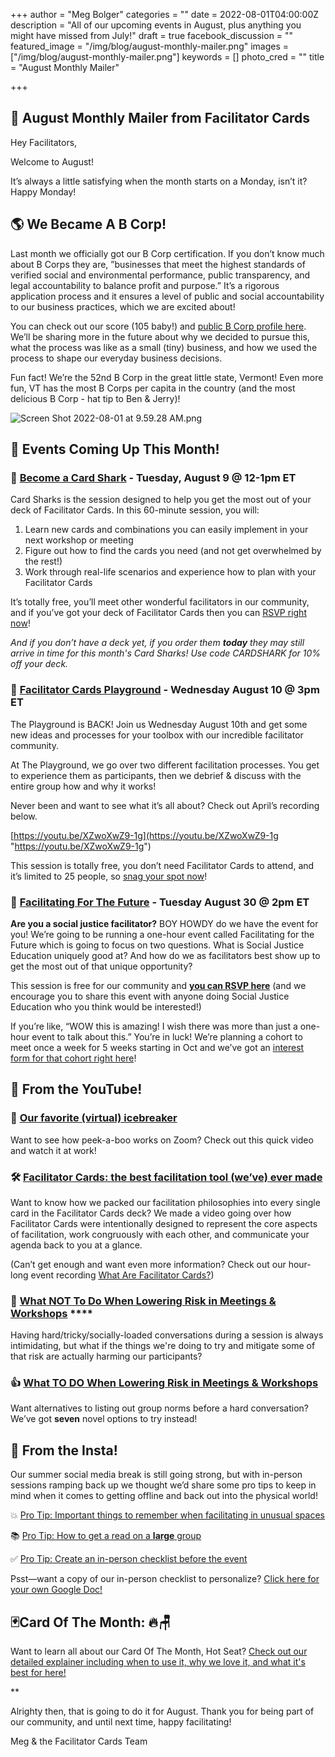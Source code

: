 +++
author = "Meg Bolger"
categories = ""
date = 2022-08-01T04:00:00Z
description = "All of our upcoming events in August, plus anything you might have missed from July!"
draft = true
facebook_discussion = ""
featured_image = "/img/blog/august-monthly-mailer.png"
images = ["/img/blog/august-monthly-mailer.png"]
keywords = []
photo_cred = ""
title = "August Monthly Mailer"

+++
## 🪩 **August Monthly Mailer from Facilitator Cards**

Hey Facilitators,

Welcome to August!

It’s always a little satisfying when the month starts on a Monday, isn’t it? Happy Monday!

## 🌎 We Became A B Corp!

Last month we officially got our B Corp certification. If you don’t know much about B Corps they are, ”businesses that meet the highest standards of verified social and environmental performance, public transparency, and legal accountability to balance profit and purpose.” It’s a rigorous application process and it ensures a level of public and social accountability to our business practices, which we are excited about!

You can check out our score (105 baby!) and [public B Corp profile here](https://www.bcorporation.net/en-us/find-a-b-corp/company/facilitator-cards-pbc). We’ll be sharing more in the future about why we decided to pursue this, what the process was like as a small (tiny) business, and how we used the process to shape our everyday business decisions.

Fun fact! We’re the 52nd B Corp in the great little state, Vermont! Even more fun, VT has the most B Corps per capita in the country (and the most delicious B Corp - hat tip to Ben & Jerry)!

![Screen Shot 2022-08-01 at 9.59.28 AM.png](https://s3-us-west-2.amazonaws.com/secure.notion-static.com/f325dc83-1fb7-497b-b274-f3a29c8b8c27/Screen_Shot_2022-08-01_at_9.59.28_AM.png)

## **📆 Events Coming Up This Month!**

### **🦈** [**Become a Card Shark**](https://lu.ma/cardsharks) **- Tuesday, August 9 @ 12-1pm ET**

Card Sharks is the session designed to help you get the most out of your deck of Facilitator Cards. In this 60-minute session, you will:

1. Learn new cards and combinations you can easily implement in your next workshop or meeting
2. Figure out how to find the cards you need (and not get overwhelmed by the rest!)
3. Work through real-life scenarios and experience how to plan with your Facilitator Cards

It’s totally free, you’ll meet other wonderful facilitators in our community, and if you’ve got your deck of Facilitator Cards then you can [RSVP right now](https://lu.ma/cardsharks)!

_And if you don’t have a deck yet, if you order them **today** they may still arrive in time for this month's Card Sharks! Use code CARDSHARK for 10% off your deck._

### **🤸** [**Facilitator Cards Playground**](https://lu.ma/playground) **- Wednesday August 10 @ 3pm ET**

The Playground is BACK! Join us Wednesday August 10th and get some new ideas and processes for your toolbox with our incredible facilitator community.

At The Playground, we go over two different facilitation processes. You get to experience them as participants, then we debrief & discuss with the entire group how and why it works!

Never been and want to see what it’s all about? Check out April’s recording below.

[https://youtu.be/XZwoXwZ9-1g](https://youtu.be/XZwoXwZ9-1g "https://youtu.be/XZwoXwZ9-1g")

This session is totally free, you don’t need Facilitator Cards to attend, and it’s limited to 25 people, so [snag your spot now](https://lu.ma/playground)!

### 🔮 [Facilitating For The Future](https://lu.ma/fffsj) - Tuesday August 30 @ 2pm ET

**Are you a social justice facilitator?** BOY HOWDY do we have the event for you! We’re going to be running a one-hour event called Facilitating for the Future which is going to focus on two questions. What is Social Justice Education uniquely good at? And how do we as facilitators best show up to get the most out of that unique opportunity?

This session is free for our community and [**you can RSVP here**](https://lu.ma/fffsj) (and we encourage you to share this event with anyone doing Social Justice Education who you think would be interested!)

If you’re like, “WOW this is amazing! I wish there was more than just a one-hour event to talk about this.” You’re in luck! We’re planning a cohort to meet once a week for 5 weeks starting in Oct and we’ve got an [interest form for that cohort right here](https://airtable.com/shr0LNpkRWGuMgnUE)!

## **🔴 From the YouTube!**

### 🧊 [Our favorite (virtual) icebreaker](https://youtu.be/KhZNrje3XNY)

Want to see how peek-a-boo works on Zoom? Check out this quick video and watch it at work!

### 🛠 [Facilitator Cards: the best facilitation tool (we’ve) ever made](https://youtu.be/erqRFc4repE)

Want to know how we packed our facilitation philosophies into every single card in the Facilitator Cards deck? We made a video going over how Facilitator Cards were intentionally designed to represent the core aspects of facilitation, work congruously with each other, and communicate your agenda back to you at a glance.

(Can’t get enough and want even more information? Check out our hour-long event recording [What Are Facilitator Cards?](https://www.youtube.com/watch?v=FoeDBmF61x0))

### 🙅 [What NOT To Do When Lowering Risk in Meetings & Workshops](https://youtu.be/Emw3gu6sKlc) ****

Having hard/tricky/socially-loaded conversations during a session is always intimidating, but what if the things we're doing to try and mitigate some of that risk are actually harming our participants?

### 👍 [What TO DO When Lowering Risk in Meetings & Workshops](https://youtu.be/Sg_KUIVSZ2s)

Want alternatives to listing out group norms before a hard conversation? We’ve got **seven** novel options to try instead!

## 📸 **From the Insta!**

Our summer social media break is still going strong, but with in-person sessions ramping back up we thought we’d share some pro tips to keep in mind when it comes to getting offline and back out into the physical world!

💥 [Pro Tip: Important things to remember when facilitating in unusual spaces](https://www.instagram.com/p/CdYSuyILNpt/)

📚 [Pro Tip: How to get a read on a **large** group](https://www.instagram.com/p/CW_IP-vrVy7/)

✅ [Pro Tip: Create an in-person checklist before the event](https://www.instagram.com/p/CcQtGI7Ly0k/)

Psst—want a copy of our in-person checklist to personalize? [Click here for your own Google Doc!](https://docs.google.com/document/d/1TQin7dVUn5mduNB9PYwasRzPYlDt-it4SwrwD2__RHo/copy)

## 🃏Card Of The Month: 🔥🪑

Want to learn all about our Card Of The Month, Hot Seat? [Check out our detailed explainer including when to use it, why we love it, and what it's best for here!](https://www.facilitator.cards/blog/card-of-the-month-hot-seat/)

\**

Alrighty then, that is going to do it for August. Thank you for being part of our community, and until next time, happy facilitating!

Meg & the Facilitator Cards Team